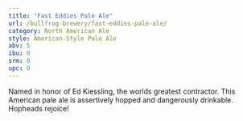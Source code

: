 ```yaml
---
title: "Fast Eddies Pale Ale"
url: /bullfrog-brewery/fast-eddies-pale-ale/
category: North American Ale
style: American-Style Pale Ale
abv: 5
ibu: 0
srm: 0
upc: 0
---
```

Named in honor of Ed Kiessling, the worlds greatest contractor. This American pale ale is assertively hopped and dangerously drinkable. Hopheads rejoice!
